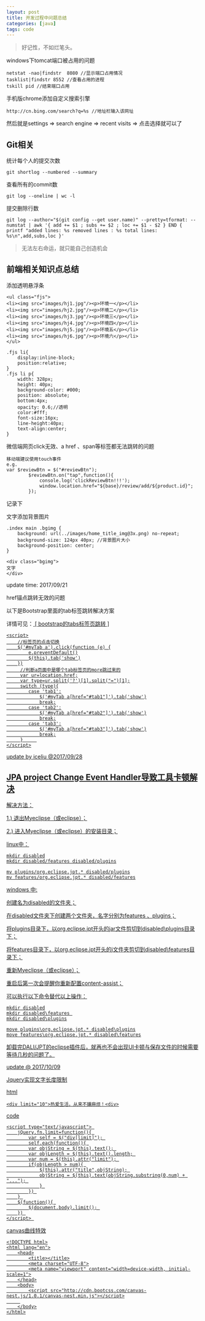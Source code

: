 ```yaml
---
layout: post
title: 开发过程中问题总结
categories: [java]
tags: code
---
```


> 好记性，不如烂笔头。

windows下tomcat端口被占用的问题

```
netstat -nao|findstr  8080 //显示端口占用情况
tasklist|findstr 8552 //查看占用的进程
tskill pid //结束端口占用
```

手机版chrome添加自定义搜索引擎
```
http://cn.bing.com/search?q=%s //地址栏输入该网址
```
然后就是settings => search engine => recent visits => 点击选择就可以了

## Git相关

统计每个人的提交次数
```
git shortlog --numbered --summary
```

查看所有的commit数
```
git log --oneline | wc -l
```

提交删除行数
```
git log --author="$(git config --get user.name)" --pretty=tformat: --numstat | awk '{ add += $1 ; subs += $2 ; loc += $1 - $2 } END { printf "added lines: %s removed lines : %s total lines: %s\n",add,subs,loc }'
```


> 无法左右命运，就只能自己创造机会

## 前端相关知识点总结

添加透明悬浮条
```
<ul class="fjs">
<li><img src="images/hj1.jpg"/><p>环境一</p></li>
<li><img src="images/hj2.jpg"/><p>环境二</p></li>
<li><img src="images/hj3.jpg"/><p>环境三</p></li>
<li><img src="images/hj4.jpg"/><p>环境四</p></li>
<li><img src="images/hj5.jpg"/><p>环境五</p></li>
<li><img src="images/hj6.jpg"/><p>环境六</p></li>
</ul>

.fjs li{
    display:inline-block;
    position:relative;
}
.fjs li p{
    width: 328px;
    height: 40px;
    background-color: #000;
    position: absolute;
    bottom:4px;
    opacity: 0.6;//透明
    color:#fff;
    font-size:16px;
    line-height:40px;
    text-align:center;
}
```

微信端网页click无效、a href 、span等标签都无法跳转的问题

```
移动端建议使用touch事件
e.g.
var $reviewBtn = $("#reviewBtn");
		$reviewBtn.on("tap",function(){
			console.log('clickReviewBtn!!!');
			window.location.href="${base}/review/add/${product.id}";
		});
```

记录下

文字添加背景图片
```
.index main .bgimg {
    background: url(../images/home_title_img@3x.png) no-repeat;
    background-size: 124px 40px; //背景图片大小
    background-position: center;
}

<div class="bgimg">
文字
</div>
```
update time: 2017/09/21

href锚点跳转无效的问题

以下是Bootstrap里面的tab标签跳转解决方案

详情可见：<a href="http://blog.csdn.net/qq_2842405070/article/details/72235869" target="_blank"> [ bootstrap的tabs标签页跳转 ]

```
<script>
    //标签页的点击切换
    $('#myTab a').click(function (e) {
        e.preventDefault()
        $(this).tab('show')
    })
     //判断a页面中是哪个tab标签页的more跳过来的
     var ur=location.href;
     var type=ur.split('?')[1].split("=")[1];
     switch (type){
        case 'tab1':
            $('#myTab a[href="#tab1"]').tab('show')
            break;
        case 'tab2':
            $('#myTab a[href="#tab2"]').tab('show')
            break;
        case 'tab3':
            $('#myTab a[href="#tab3"]').tab('show')
            break;
     }     
</script>
```
update by iceliu @2017/09/28

## JPA project Change Event Handler导致工具卡顿解决

解决方法：

1.) 退出Myeclipse（或eclipse）；

2.) 进入Myeclipse（或eclipse）的安装目录；

linux中：
```
mkdir disabled
mkdir disabled/features disabled/plugins

mv plugins/org.eclipse.jpt.* disabled/plugins
mv features/org.eclipse.jpt.* disabled/features
```
windows 中:

创建名为disabled的文件夹；

在disabled文件夹下创建两个文件夹，名字分别为features 、plugins；

将plugins目录下，以org.eclipse.jpt开头的jar文件剪切到disabled\plugins目录下；

将features目录下，以org.eclipse.jpt开头的j文件夹剪切到disabled\features目录下；

重新Myeclipse（或eclipse）；

重启后第一次会提醒你重新配置content-assist；

可以执行以下命令替代以上操作：

```
mkdir disabled
mkdir disabled\features 
mkdir disabled\plugins

move plugins\org.eclipse.jpt.* disabled\plugins
move features\org.eclipse.jpt.* disabled\features
```

卸载完DALI/JPT的eclipse插件后，就再也不会出现UI卡顿与保存文件的时候需要等待几秒的问题了。

update @ 2017/10/09


Jquery实现文字长度限制

html
```
<div limit="10">热爱生活，从来不嫌麻烦！<div>
```

code
```
<script type="text/javascript"> 
	jQuery.fn.limit=function(){ 
		var self = $("div[limit]"); 
		self.each(function(){ 
		var objString = $(this).text(); 
		var objLength = $(this).text().length; 
		var num = $(this).attr("limit"); 
		if(objLength > num){ 
			$(this).attr("title",objString); 
			objString = $(this).text(objString.substring(0,num) + "..."); 
			} 
		}) 
	} 
	$(function(){ 
		$(document.body).limit(); 
	}) 
</script> 
```

canvas曲线特效
```
<!DOCTYPE html>
<html lang="en">
    <head>
        <title></title>
        <meta charset="UTF-8">
        <meta name="viewport" content="width=device-width, initial-scale=1">
    </head>
    <body>
        <script src="http://cdn.bootcss.com/canvas-nest.js/1.0.1/canvas-nest.min.js"></script>
     
    </body>
</html>
```

